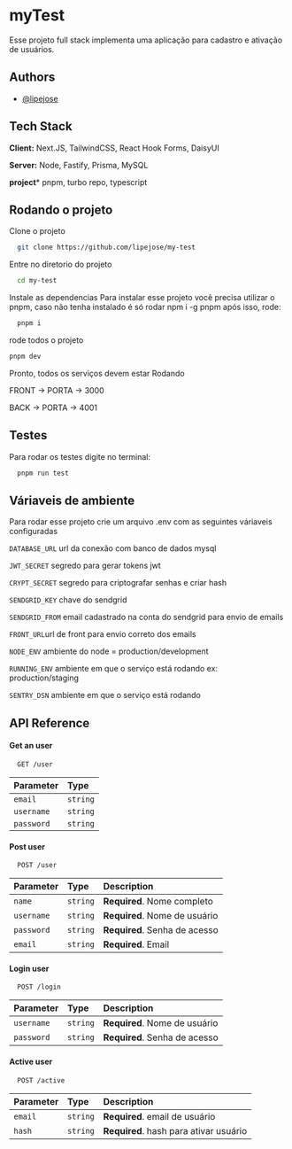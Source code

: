 # myTest

Esse projeto full stack implementa uma aplicação para cadastro e ativação de usuários.


## Authors

- [@lipejose](https://www.github.com/lipejose)


## Tech Stack

**Client:** Next.JS, TailwindCSS, React Hook Forms, DaisyUI

**Server:** Node, Fastify, Prisma, MySQL

**project*** pnpm, turbo repo, typescript


## Rodando o projeto

Clone o projeto

```bash
  git clone https://github.com/lipejose/my-test
```

Entre no diretorio do projeto

```bash
  cd my-test
```

Instale as dependencias 
Para instalar esse projeto você precisa utilizar o pnpm, caso não tenha instalado é só rodar npm i -g pnpm após isso, rode:

```bash
  pnpm i
```

rode todos o projeto

```bash
pnpm dev
```

Pronto, todos os serviços devem estar Rodando

FRONT -> PORTA -> 3000

BACK -> PORTA -> 4001


## Testes

Para rodar os testes digite no terminal:

```bash
  pnpm run test
```


## Váriaveis de ambiente

Para rodar esse projeto crie um arquivo .env com as seguintes váriaveis configuradas

`DATABASE_URL` url da conexão com banco de dados mysql

`JWT_SECRET` segredo para gerar tokens jwt

`CRYPT_SECRET` segredo para criptografar senhas e criar hash

`SENDGRID_KEY` chave do sendgrid

`SENDGRID_FROM` email cadastrado na conta do sendgrid para envio de emails

`FRONT_URL`url de front para envio correto dos emails

`NODE_ENV` ambiente do node = production/development

`RUNNING_ENV` ambiente em que o serviço está rodando ex: production/staging

`SENTRY_DSN` ambiente em que o serviço está rodando

## API Reference

#### Get an user

```http
  GET /user
```

| Parameter | Type     |
| :-------- | :------- |
| `email` | `string` |
| `username` | `string` |
| `password` | `string` |

#### Post user

```http
  POST /user
```

| Parameter | Type     | Description                       |
| :-------- | :------- | :-------------------------------- |
| `name`      | `string` | **Required**. Nome completo|
| `username`      | `string` | **Required**. Nome de usuário |
| `password`      | `string` | **Required**. Senha de acesso |
| `email`      | `string` | **Required**. Email |

#### Login user

```http
  POST /login
```

| Parameter | Type     | Description                       |
| :-------- | :------- | :-------------------------------- |
| `username`      | `string` | **Required**. Nome de usuário |
| `password`      | `string` | **Required**. Senha de acesso |


#### Active user

```http
  POST /active
```

| Parameter | Type     | Description                       |
| :-------- | :------- | :-------------------------------- |
| `email`      | `string` | **Required**. email de usuário |
| `hash`      | `string` | **Required**. hash para ativar usuário |






